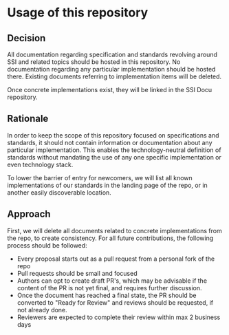 # Usage of this repository

## Decision

All documentation regarding specification and standards revolving around SSI and related topics should be hosted in this
repository. No documentation regarding any particular implementation should be hosted there. Existing documents
referring to implementation items will be deleted.

Once concrete implementations exist, they will be linked in the SSI Docu repository.

## Rationale

In order to keep the scope of this repository focused on specifications and standards, it should not contain information
or documentation about any particular implementation. This enables the technology-neutral definition of standards
without mandating the use of any one specific implementation or even technology stack.

To lower the barrier of entry for newcomers, we will list all known implementations of our standards in the landing page
of the repo, or in another easily discoverable location.

## Approach

First, we will delete all documents related to concrete implementations from the repo, to create consistency. For all
future contributions, the following process should be followed:

- Every proposal starts out as a pull request from a personal fork of the repo
- Pull requests should be small and focused
- Authors can opt to create draft PR's, which may be advisable if the content of the PR is not yet final, and requires
  further discussion.
- Once the document has reached a final state, the PR should be converted to "Ready for Review" and reviews should be
  requested, if not already done.
- Reviewers are expected to complete their review within max 2 business days